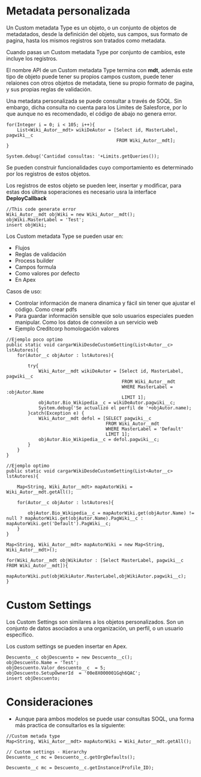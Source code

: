 # Metadata personalizada

Un Custom metadata Type es un objeto, o un conjunto de objetos de metadatados, desde la definición del objeto, sus campos, sus formato de pagina, hasta los mismos registros son tratados como metadata. 

Cuando pasas un Custom metadata Type por conjunto de cambios, este incluye los registros. 

El nombre API de un Custom metadata Type termina con **mdt**, además este tipo de objeto puede tener su propios campos custom, puede tener relaiones con otros objetos de metadata, tiene su propio formato de pagina, y sus propias reglas de validación. 

Una metadata personalizada se puede consultar a través de SOQL. Sin embargo, dicha consulta no cuenta para los Limites de Salesforce, por lo que aunque no es recomendado, el código de abajo no genera error.

```Apex
for(Integer i = 0; i < 105; i++){
    List<Wiki_Autor__mdt> wikiDeAutor = [Select id, MasterLabel, pagwiki__c 
                                         FROM Wiki_Autor__mdt]; 
}

System.debug('Cantidad consultas: '+Limits.getQueries());
```

Se pueden construir funcionalidades cuyo comportamiento es determinado por los registros de estos objetos. 

Los registros de estos objeto se pueden leer, insertar y modificar, para estas dos última soperaciones es necesario usra la interface **DeployCallback**

```Apex
//This code generate error
Wiki_Autor__mdt objWiki = new Wiki_Autor__mdt();
objWiki.MasterLabel = 'Test';
insert objWiki;
```

Los Custom metadata Type se pueden usar en:

- Flujos
- Reglas de validación
- Process builder
- Campos formula
- Como valores por defecto
- En Apex

Casos de uso:

- Controlar información de manera dinamica y fácil sin tener que ajustar el código. Como crear pdfs
- Para guardar información sensible que solo usuarios especiales pueden manipular. Como los datos de conexíón a un servicio web
- Ejemplo Creditcorp homologación valores


```Apex
//Ejemplo poco optimo
public static void cargarWikiDesdeCustomSetting(List<Autor__c> lstAutores){
    for(Autor__c objAutor : lstAutores){

        try{
            Wiki_Autor__mdt wikiDeAutor = [Select id, MasterLabel, pagwiki__c 
                                           FROM Wiki_Autor__mdt 
                                           WHERE MasterLabel = :objAutor.Name 
                                           LIMIT 1];
            objAutor.Bio_Wikipedia__c = wikiDeAutor.pagwiki__c;
            System.debug('Se actualizó el perfil de '+objAutor.name);
        }catch(Exception e) {
            Wiki_Autor__mdt defol = [SELECT pagwiki__c 
                                     FROM Wiki_Autor__mdt 
                                     WHERE MasterLabel = 'Default' 
                                     LIMIT 1];
            objAutor.Bio_Wikipedia__c = defol.pagwiki__c;
        }
    }
}
```   

```Apex
//Ejemplo optimo
public static void cargarWikiDesdeCustomSetting(List<Autor__c> lstAutores){

    Map<String, Wiki_Autor__mdt> mapAutorWiki = Wiki_Autor__mdt.getAll();

    for(Autor__c objAutor : lstAutores){

        objAutor.Bio_Wikipedia__c = mapAutorWiki.get(objAutor.Name) != null ? mapAutorWiki.get(objAutor.Name).PagWiki__c : mapAutorWiki.get('Default').PagWiki__c;
    }
}

Map<String, Wiki_Autor__mdt> mapAutorWiki = new Map<String, Wiki_Autor__mdt>();

for(Wiki_Autor__mdt objWikiAutor : [Select MasterLabel, pagwiki__c FROM Wiki_Autor__mdt]){
    mapAutorWiki.put(objWikiAutor.MasterLabel,objWikiAutor.pagwiki__c);
}
```

# Custom Settings

Los Custom Settings son similares a los objetos personalizados. Son un conjunto de datos asociados a una organización, un perfil, o un usuario especifico.

Los custom settings se pueden insertar en Apex.

```Apex
Descuento__c objDescuento = new Descuento__c();
objDescuento.Name = 'Test';
objDescuento.Valor_descuento__c  = 5;
objDescuento.SetupOwnerId  = '00e8X000001Gqh6QAC';
insert objDescuento;
```

# Consideraciones

- Aunque para ambos modelos se puede usar consultas SOQL, una forma más practica de consultarlos es la siguiente:

```Apex
//Custom metada type
Map<String, Wiki_Autor__mdt> mapAutorWiki = Wiki_Autor__mdt.getAll();

// Custom settings - Hierarchy 
Descuento__c mc = Descuento__c.getOrgDefaults();

Descuento__c mc = Descuento__c.getInstance(Profile_ID);
```
